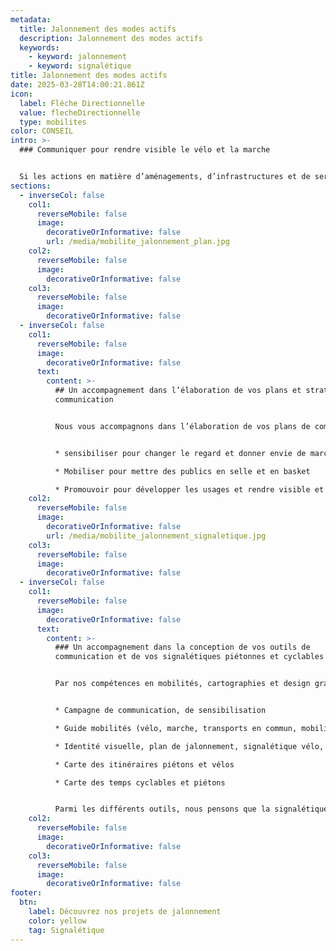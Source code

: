 ```yaml
---
metadata:
  title: Jalonnement des modes actifs
  description: Jalonnement des modes actifs
  keywords:
    - keyword: jalonnement
    - keyword: signalétique
title: Jalonnement des modes actifs
date: 2025-03-28T14:00:21.861Z
icon:
  label: Flèche Directionnelle
  value: flecheDirectionnelle
  type: mobilites
color: CONSEIL
intro: >-
  ### Communiquer pour rendre visible le vélo et la marche


  Si les actions en matière d’aménagements, d’infrastructures et de services occupent une place centrale dans les politiques de développement des modes actifs, la communication joue un rôle majeur pour susciter le changement et donner une autre image aux modes actifs.
sections:
  - inverseCol: false
    col1:
      reverseMobile: false
      image:
        decorativeOrInformative: false
        url: /media/mobilite_jalonnement_plan.jpg
    col2:
      reverseMobile: false
      image:
        decorativeOrInformative: false
    col3:
      reverseMobile: false
      image:
        decorativeOrInformative: false
  - inverseCol: false
    col1:
      reverseMobile: false
      image:
        decorativeOrInformative: false
      text:
        content: >-
          ## Un accompagnement dans l’élaboration de vos plans et stratégies de
          communication


          Nous vous accompagnons dans l’élaboration de vos plans de communication autour des mobilités actives en travaillant sur un panel d’outils autour de trois grandes thématiques :


          * sensibiliser pour changer le regard et donner envie de marcher et faire du vélo

          * Mobiliser pour mettre des publics en selle et en basket

          * Promouvoir pour développer les usages et rendre visible et légitime le vélo et la marche pour les déplacements.
    col2:
      reverseMobile: false
      image:
        decorativeOrInformative: false
        url: /media/mobilite_jalonnement_signaletique.jpg
    col3:
      reverseMobile: false
      image:
        decorativeOrInformative: false
  - inverseCol: false
    col1:
      reverseMobile: false
      image:
        decorativeOrInformative: false
      text:
        content: >-
          ### Un accompagnement dans la conception de vos outils de
          communication et de vos signalétiques piétonnes et cyclables


          Par nos compétences en mobilités, cartographies et design graphique et signalétique nous fabriquons et réalisons avec vous différents outils de communication :


          * Campagne de communication, de sensibilisation

          * Guide mobilités (vélo, marche, transports en commun, mobilité inclusive)

          * Identité visuelle, plan de jalonnement, signalétique vélo, piétonne et transports collectifs

          * Carte des itinéraires piétons et vélos

          * Carte des temps cyclables et piétons


          Parmi les différents outils, nous pensons que la signalétique constitue un levier important pour rendre visible et légitimer la place des modes actifs dans l’espace public. La signalétique constitue un de nos coeurs de métier et nous pouvons vous accompagner dans le déploiement d’une signalétique d’orientation accessible à tous et toutes, de l’audit à la pose en passant par la création.
    col2:
      reverseMobile: false
      image:
        decorativeOrInformative: false
    col3:
      reverseMobile: false
      image:
        decorativeOrInformative: false
footer:
  btn:
    label: Découvrez nos projets de jalonnement
    color: yellow
    tag: Signalétique
---
```

